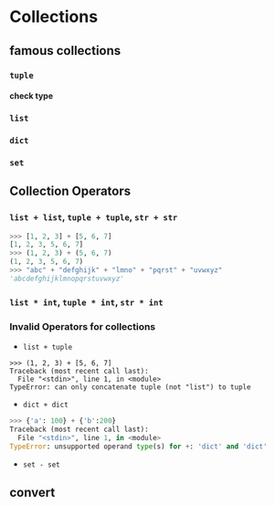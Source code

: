 # Collections

## famous collections

### `tuple`

#### check type

### `list`

### `dict`

### `set`

## Collection Operators

### `list + list`, `tuple + tuple`, `str + str`

```python
>>> [1, 2, 3] + [5, 6, 7]
[1, 2, 3, 5, 6, 7]
>>> (1, 2, 3) + (5, 6, 7)
(1, 2, 3, 5, 6, 7)
>>> "abc" + "defghijk" + "lmno" + "pqrst" + "uvwxyz"
'abcdefghijklmnopqrstuvwxyz'
```

###  `list * int`, `tuple * int`, `str * int`


### Invalid Operators for collections 
* `list + tuple`

```
>>> (1, 2, 3) + [5, 6, 7]
Traceback (most recent call last):
  File "<stdin>", line 1, in <module>
TypeError: can only concatenate tuple (not "list") to tuple
```

* `dict + dict`

```python
>>> {'a': 100} + {'b':200}
Traceback (most recent call last):
  File "<stdin>", line 1, in <module>
TypeError: unsupported operand type(s) for +: 'dict' and 'dict'
```

* `set - set`
## convert
